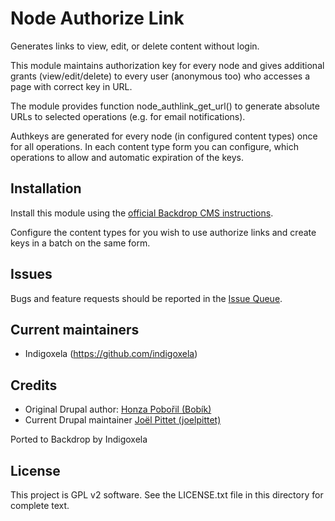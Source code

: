 # Node Authorize Link

Generates links to view, edit, or delete content without login.

This module maintains authorization key for every node and gives additional
grants (view/edit/delete) to every user (anonymous too) who accesses a page
with correct key in URL.

The module provides function node_authlink_get_url() to generate absolute URLs
to selected operations (e.g. for email notifications).

Authkeys are generated for every node (in configured content types) once for all
operations. In each content type form you can configure, which operations to
allow and automatic expiration of the keys.

## Installation

Install this module using the [official Backdrop CMS instructions](https://backdropcms.org/guide/modules).

Configure the content types for you wish to use authorize links and create keys
in a batch on the same form.

## Issues

Bugs and feature requests should be reported in the [Issue Queue](https://github.com/backdrop-contrib/node_authlink/issues).

## Current maintainers

* Indigoxela (https://github.com/indigoxela)

## Credits

* Original Drupal author: [Honza Pobořil (Bobík)](https://www.drupal.org/u/bob%C3%ADk)
* Current Drupal maintainer [Joël Pittet (joelpittet)](https://www.drupal.org/u/joelpittet)

Ported to Backdrop by Indigoxela

## License

This project is GPL v2 software. See the LICENSE.txt file in this directory for complete text.
